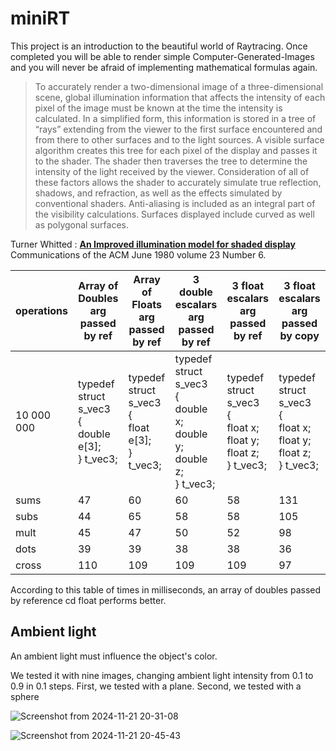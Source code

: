 # miniRT
This project is an introduction to the beautiful world of Raytracing. Once completed you will be able to render simple Computer-Generated-Images and you will never be afraid of implementing mathematical formulas again.

> To accurately render a two-dimensional image of a three-dimensional scene, global illumination information that affects the intensity of each pixel of the image must be known at the time the intensity is calculated. In a simplified form, this information is stored in a tree of “rays” extending from the viewer to the first surface encountered and from there to other surfaces and to the light sources. A visible surface algorithm creates this tree for each pixel of the display and passes it to the shader. The shader then traverses the tree to determine the intensity of the light received by the viewer. Consideration of all of these factors allows the shader to accurately simulate true reflection, shadows, and refraction, as well as the effects simulated by conventional shaders. Anti-aliasing is included as an integral part of the visibility calculations. Surfaces displayed include curved as well as polygonal surfaces.

Turner Whitted : [**An Improved illumination model for shaded display**](https://dl.acm.org/doi/pdf/10.1145/358876.358882) Communications of the ACM June 1980 volume 23 Number 6.


|operations|Array of Doubles arg passed by ref|Array of Floats arg passed by ref|3 double escalars arg passed by ref|3 float escalars arg passed by ref|3 float escalars arg passed by copy|
|----------|----------------|---------------|-----------------|----------------|-----------------------------------|
|10 000 000|typedef struct s_vec3<br>{<br>double	e[3];<br>}	t_vec3;|typedef struct s_vec3<br>{<br>float	e[3];<br>}	t_vec3;|typedef struct s_vec3<br>{<br>double	x;<br>double	y;<br>double	z;<br>}	t_vec3;|typedef struct s_vec3<br>{<br>float	x;<br>float	y;<br>float	z;<br>}	t_vec3;|typedef struct s_vec3<br>{<br>float	x;<br>float	y;<br>float	z;<br>}	t_vec3;|
|sums | 47|60|60|58|131|
|subs | 44|65|58|58|105|
|mult | 45|47|50|52|98|
|dots | 39|39|38|38|36|
|cross|110|109|109|109|97|


According to this table of times in milliseconds, an array of doubles passed by reference cd  float performs better.



## Ambient light
An ambient light must influence the object's color.

We tested it with nine images, changing ambient light intensity from 0.1 to 0.9 in 0.1 steps. First, we tested  with a plane. Second, we tested with a sphere


![Screenshot from 2024-11-21 20-31-08](https://github.com/user-attachments/assets/c0787ff9-4004-4a14-a4cb-07822e26ee19)


![Screenshot from 2024-11-21 20-45-43](https://github.com/user-attachments/assets/dde7d562-05f3-4f3c-8ae0-9cf25a68f606)



